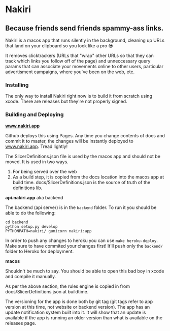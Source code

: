 # Nakiri

## Because friends send friends spammy-ass links.

Nakiri is a macos app that runs silently in the background, cleaning up URLs 
that land on your clipboard so you look like a pro 😎

It removes clicktrackers (URLs that "wrap" other URLs so that they can track 
which links you follow off of the page) and unneccessary query params that can 
associate your movements online to other users, particular advertisment 
campaigns, where you've been on the web, etc.

### Installing

The only way to install Nakiri right now is to build it from scratch using xcode.
There are releases but they're not properly signed.


### Building and Deploying

**www.nakiri.app**

Github deploys this using Pages. Any time you change contents of docs and commit
it to master, the changes will be instantly deployed to www.nakiri.app. Tread
lightly!

The SlicerDefinitions.json file is used by the macos app and should not be moved.
It is used in two ways.

1. For being served over the web
1. As a build step, it is copied from the docs location into the macos app at
   build time. docs/SlicerDefinitions.json is the source of truth of the 
   definitions lib.

**api.nakiri.app** aka backend

The backend (api server) is in the `backend` folder. To run it you should be able
to do the following:

```
cd backend
python setup.py develop
PYTHONPATH=nakiri/ gunicorn nakiri:app
```

In order to push any changes to heroku you can use `make heroku-deploy`. Make 
sure to have commited your changes first! It'll push only the `backend/` folder
to Heroko for deployment.


**macos**

Shouldn't be much to say. You should be able to open this bad boy in xcode and
compile it manually.

As per the above section, the rules engine is copied in from 
docs/SlicerDefinitions.json at buildtime.

The versioning for the app is done both by git tag (git tags refer to app version
at this time, not website or backend version). The app has an update notification
system built into it. It will show that an update is available if the app is
running an older version than what is available on the releases page.
